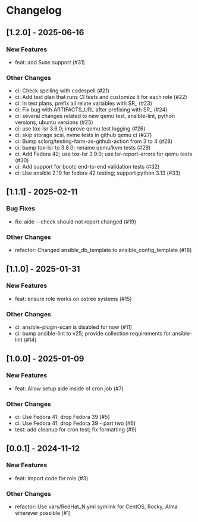 Changelog
=========

[1.2.0] - 2025-06-16
--------------------

### New Features

- feat: add Suse support (#31)

### Other Changes

- ci: Check spelling with codespell (#21)
- ci: Add test plan that runs CI tests and customize it for each role (#22)
- ci: In test plans, prefix all relate variables with SR_ (#23)
- ci: Fix bug with ARTIFACTS_URL after prefixing with SR_ (#24)
- ci: several changes related to new qemu test, ansible-lint, python versions, ubuntu versions (#25)
- ci: use tox-lsr 3.6.0; improve qemu test logging (#26)
- ci: skip storage scsi, nvme tests in github qemu ci (#27)
- ci: Bump sclorg/testing-farm-as-github-action from 3 to 4 (#28)
- ci: bump tox-lsr to 3.8.0; rename qemu/kvm tests (#29)
- ci: Add Fedora 42; use tox-lsr 3.9.0; use lsr-report-errors for qemu tests (#30)
- ci: Add support for bootc end-to-end validation tests (#32)
- ci: Use ansible 2.19 for fedora 42 testing; support python 3.13 (#33)

[1.1.1] - 2025-02-11
--------------------

### Bug Fixes

- fix: aide --check should not report changed (#19)

### Other Changes

- refactor: Changed ansible_db_template to ansible_config_template (#18)

[1.1.0] - 2025-01-31
--------------------

### New Features

- feat: ensure role works on ostree systems (#15)

### Other Changes

- ci: ansible-plugin-scan is disabled for now (#11)
- ci: bump ansible-lint to v25; provide collection requirements for ansible-lint (#14)

[1.0.0] - 2025-01-09
--------------------

### New Features

- feat: Allow setup aide inside of cron job (#7)

### Other Changes

- ci: Use Fedora 41, drop Fedora 39 (#5)
- ci: Use Fedora 41, drop Fedora 39 - part two (#6)
- test: add cleanup for cron test; fix formatting (#9)

[0.0.1] - 2024-11-12
--------------------

### New Features

- feat: Import code for role (#3)

### Other Changes

- refactor: Use vars/RedHat_N.yml symlink for CentOS, Rocky, Alma wherever possible (#1)

